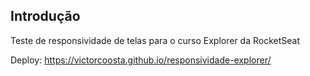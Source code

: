 ## Introdução 

Teste de responsividade de telas para o curso Explorer da RocketSeat

Deploy: <a href="https://victorcoosta.github.io/responsividade-explorer/" target="_blank">https://victorcoosta.github.io/responsividade-explorer/</a>